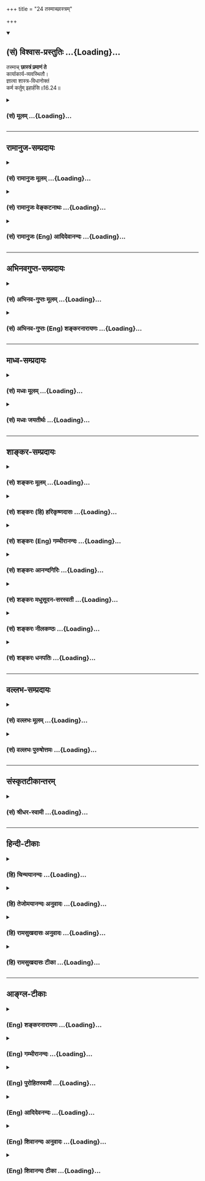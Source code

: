 +++
title = "24 तस्माच्छास्त्रम्"

+++
<div class="js_include" newlevelforh1="2" title="(सं) विश्वास-प्रस्तुतिः" unfilled url="/mahAbhAratam/shlokashaH/06-bhIShma-parva/03-bhagavad-gItA-parva/saMskRtam/vishvAsa-prastutiH/16_daivAsura-sampad-vib/24_tasmAchChAstram.md">
<details open><summary><h2>(सं) विश्वास-प्रस्तुतिः ...{Loading}...</h2></summary>

तस्माच् **छास्त्रं प्रमाणं ते**  
कार्याकार्य-व्यवस्थितौ।  
ज्ञात्वा शास्त्र-विधानोक्तं  
कर्म कर्तुम् इहार्हसि॥16.24॥
</details>
</div>
<div class="js_include collapsed" newlevelforh1="3" title="(सं) मूलम्" unfilled url="/mahAbhAratam/shlokashaH/06-bhIShma-parva/03-bhagavad-gItA-parva/saMskRtam/mUlam/16_daivAsura-sampad-vib/24_tasmAchChAstram.md">
<details><summary><h3>(सं) मूलम् ...{Loading}...</h3></summary>

तस्माच्छास्त्रं प्रमाणं ते कार्याकार्यव्यवस्थितौ।  
ज्ञात्वा शास्त्रविधानोक्तं कर्म कर्तुमिहार्हसि।।16.24।।
</details>
</div>


_________________
## रामानुज-सम्प्रदायः
<div class="js_include collapsed" newlevelforh1="3" title="(सं) रामानुजः मूलम्" unfilled url="/mahAbhAratam/shlokashaH/06-bhIShma-parva/03-bhagavad-gItA-parva/saMskRtam/rAmAnujaH/mUlam/16_daivAsura-sampad-vib/24_tasmAchChAstram.md">
<details><summary><h3>(सं) रामानुजः मूलम् ...{Loading}...</h3></summary>

।।16.24।। तस्मात् **कार्याकार्यव्यवस्थितौ** उपादेयानुपादेयव्यवस्थायां
**शास्त्रम्** एव तव **प्रमाणम्।** धर्मशास्त्रेतिहासपुराणाद्युपबृंहिता
वेदा यद् एव पुरुषोत्तमाख्यं परं तत्त्वं तत्प्रीणनरूपं
तत्प्राप्त्युपायभूतं च कर्म अवबोधयन्ति तत् **शास्त्रविधानोक्तं** तत्त्वं
**कर्म** च **ज्ञात्वा** यथावद् अन्यूनातिरिक्तं विज्ञाय **कर्तुं** त्वं
**अर्हसि** तद् एव उपादातुम् अर्हसि।

</details>
</div>
<div class="js_include collapsed" newlevelforh1="3" title="(सं) रामानुजः वेङ्कटनाथः" unfilled url="/mahAbhAratam/shlokashaH/06-bhIShma-parva/03-bhagavad-gItA-parva/saMskRtam/rAmAnujaH/venkaTanAthaH/16_daivAsura-sampad-vib/24_tasmAchChAstram.md">
<details><summary><h3>(सं) रामानुजः वेङ्कटनाथः ...{Loading}...</h3></summary>

  
  
।।16.24।। अध्यायोक्तं सर्वमेतदर्थमित्यभिप्रायेणानुशिष्यते --
तस्माच्छास्त्रमिति। अत्र
कार्याकार्यशब्दयोरुत्पाद्यानुत्पाद्यादिविषयत्वस्यासङ्गतिमभिप्रेत्याऽऽहउपादेयानुपादेयव्यवस्थायामिति।
अनुष्ठानविपर्ययस्य तत्त्वविपर्ययस्य च आसुरस्वभावे प्रदर्शितत्वादत्र च
तद्विपर्ययस्य विवक्षितत्वात् कार्याकार्यशब्दौ तत्त्वातत्त्वयोः
प्रदर्शनार्थावित्यभिप्रायेणोपादेयादिसाधारणशब्दः। उपादानमत्र यथाशास्त्रं
मनसा स्वीकरणं शास्त्रमेवेत्युक्तं;श्रुतिः स्मृतिः सदाचारः
\[या.स्मृ.1।7\] इत्यादिविरोधादित्यत्राऽऽह -- धर्मशास्त्रेति।
आदिशब्देनाचारग्रहणं;यजन्त्यविधिपूर्वकं \[9।23\]न तु मामभिजानन्ति
\[9।24\] इत्यादिव्यवच्छेदाय ज्ञात्त्वेत्यादिकमुच्यत इत्याहयदेवेति।
सर्वाणि हि शास्त्राणि साक्षाद्वा परम्परया वा परमपुरुषसमाराधनतयैव सर्वाणि
विदधति तत्र तत्त्वहितयोःवेदैश्च सर्वैरहमेव वेद्यः \[15।15\] इत्युक्तं
परतत्त्वं प्रागुक्तसमाख्यया
स्मारयतिपुरुषोत्तमाख्यमिति। तत्प्राप्त्युपायभूतं चेति सर्वेषां हि
फलसङ्गादित्यागेनानुष्ठितानां परब्रह्मप्राप्त्युपायत्वमेव स्वभाव इति
भावः। अत्रअवबोधयन्तीत्यनेनाज्ञातज्ञापनरूपविधानशब्दार्थो विवृतः।
अयथाशास्त्रं कर्मणां करणं च न कर्तव्यमित्यभिप्रायेणकर्तुमर्हसि
इत्युक्तम्। तस्मादप्यनुष्ठानतत्त्वाध्यवसायसाधारण्यमाहउपादातुमिति। अर्हसि
इत्येतदनुसारिमध्यमत्वमिति निर्देशः तस्य दैवीसम्पदभिजातस्य
योग्यत्वातिशयद्योतनाय। एतदुक्तं भवति -- सत्त्वोत्तरेण भवता
कुहकपुरुषकौशलातिशयपरिग्राहितमोहनशास्त्राभासप्रक्रियानुधावनेन
नित्यभगवदाज्ञारूपवेदाख्यशास्त्रसारभूताद्यथाधिकारं
कर्मयोगभक्तियोगरूपभगवदनन्यभजनपरमधर्मान्न प्रच्युतेन भवितव्यम् अपितु स एव
नित्यमुपादेयः -- इति। इहेति निर्देशः कर्माधिकारभूमिप्रदर्शनार्थः;
कर्मवश्यावस्थत्वज्ञापको वा।  
  
इति कवितार्किकसिंहस्य सर्वतन्त्रस्वतन्त्रस्य श्रीमद्वेङ्कटनाथस्य
वेदान्ताचार्यस्य कृतिषु भगवद्रामानुजविरचितश्रीमद्गीताभाष्यटीकायां
तात्पर्यचन्द्रिकायां षोडशोऽध्यायः।।16।। , ,

</details>
</div>
<div class="js_include collapsed" newlevelforh1="3" title="(सं) रामानुजः (Eng) आदिदेवानन्दः" unfilled url="/mahAbhAratam/shlokashaH/06-bhIShma-parva/03-bhagavad-gItA-parva/saMskRtam/rAmAnujaH/english/AdidevAnandaH/16_daivAsura-sampad-vib/24_tasmAchChAstram.md">
<details><summary><h3>(सं) रामानुजः (Eng) आदिदेवानन्दः ...{Loading}...</h3></summary>

16.24 Hence, the Sastra is to be the only authority for you in determining what should be done and what should not be done, viz., in deciding what ought to be accepted and what ought not be accepted. You should know, i.e., understand, neither more nor less than what constitutes the truth and the work enjoined in the injunctions of the Sastras which the Highest Reality called the Supreme Person revealed in the Vedas. The Vedic injunctions are supplemented by the Dharma-sastras,
the Itihasas and the Puranas. The acts enjoined by them are the means for reaching Him and for pleasing Him. You should perform them; you should accept them alone.

</details>
</div>


_________________
## अभिनवगुप्त-सम्प्रदायः
<div class="js_include collapsed" newlevelforh1="3" title="(सं) अभिनव-गुप्तः मूलम्" unfilled url="/mahAbhAratam/shlokashaH/06-bhIShma-parva/03-bhagavad-gItA-parva/saMskRtam/abhinava-guptaH/mUlam/16_daivAsura-sampad-vib/24_tasmAchChAstram.md">
<details><summary><h3>(सं) अभिनव-गुप्तः मूलम् ...{Loading}...</h3></summary>

।।16.23 -- 16.24।। न चैतत् पुरुषवचनमित्यनादरणीयम्; अपि तु
अनादिशास्त्रमत्र प्रमाणम् इत्युच्यते -- यः शास्त्रविधिमिति। तस्मादिति।
शास्त्रविधिं त्यजत स्वमनीषयैव कार्याकार्यविचारं कुर्वतः प्रत्युत
नरकपातः। तस्मात् आत्मबुद्ध्या +++(S;;N add शास्त्रमननुसृत्य after
आत्मबुद्ध्या)+++ कार्याकार्यव्यवस्थां मा कार्षीः इति तात्पर्यम् \[इति\]।  
  

</details>
</div>
<div class="js_include collapsed" newlevelforh1="3" title="(सं) अभिनव-गुप्तः (Eng) शङ्करनारायणः" unfilled url="/mahAbhAratam/shlokashaH/06-bhIShma-parva/03-bhagavad-gItA-parva/saMskRtam/abhinava-guptaH/english/shankaranArAyaNaH/16_daivAsura-sampad-vib/24_tasmAchChAstram.md">
<details><summary><h3>(सं) अभिनव-गुप्तः (Eng) शङ्करनारायणः ...{Loading}...</h3></summary>

16.23-24 Yah sastravidhim etc. Tasmat etc. On the other hand, a fall
into the hell is \[inevitable\] for a person who rejects the scriptural
injunctions and makes, using his own intellect, an analysis as to what
is to be done and what is not to be done. Therefore, don't make a
decision with your intellect about what is to be done and what is not to
be done.-This is what is intended to be conveyed here.

</details>
</div>


_________________
## माध्व-सम्प्रदायः
<div class="js_include collapsed" newlevelforh1="3" title="(सं) मध्वः मूलम्" unfilled url="/mahAbhAratam/shlokashaH/06-bhIShma-parva/03-bhagavad-gItA-parva/saMskRtam/madhvaH/mUlam/16_daivAsura-sampad-vib/24_tasmAchChAstram.md">
<details><summary><h3>(सं) मध्वः मूलम् ...{Loading}...</h3></summary>

।।16.24।। Sri Madhvacharya did not comment on this sloka.

</details>
</div>
<div class="js_include collapsed" newlevelforh1="3" title="(सं) मध्वः जयतीर्थः" unfilled url="/mahAbhAratam/shlokashaH/06-bhIShma-parva/03-bhagavad-gItA-parva/saMskRtam/madhvaH/jayatIrthaH/16_daivAsura-sampad-vib/24_tasmAchChAstram.md">
<details><summary><h3>(सं) मध्वः जयतीर्थः ...{Loading}...</h3></summary>

।।16.24।। Sri Jayatirtha did not comment on this sloka.

</details>
</div>


_________________
## शाङ्कर-सम्प्रदायः
<div class="js_include collapsed" newlevelforh1="3" title="(सं) शङ्करः मूलम्" unfilled url="/mahAbhAratam/shlokashaH/06-bhIShma-parva/03-bhagavad-gItA-parva/saMskRtam/shankaraH/mUlam/16_daivAsura-sampad-vib/24_tasmAchChAstram.md">
<details><summary><h3>(सं) शङ्करः मूलम् ...{Loading}...</h3></summary>

।।16.24।। --,**तस्मात् शास्त्रं प्रमाणं** ज्ञानसाधनं **ते** तव
**कार्याकार्यव्यवस्थितौ** कर्तव्याकर्तव्यव्यवस्थायाम्। अतः **ज्ञात्वा**
बुद्ध्वा **शास्त्रविधानोक्तं** विधिः विधानं शास्त्रेण विधानं
शास्त्रविधानम् कुर्यात्; न कुर्यात् इत्येवंलक्षणम्; तेन उक्तं
स्व**कर्म** यत् तत् **कर्तुम् इह** **अर्हसि;** इह इति
कर्माधिकारभूमिप्रदर्शनार्थम् इति।। इति श्रीमत्परमहंसपरिव्राजकाचार्यस्य
श्रीगोविन्दभगवत्पूज्यपादशिष्यस्य,श्रीमच्छंकरभगवतः कृतौ
श्रीमद्भगवद्गीताभाष्ये  
  
षोडशोऽध्यायः।।  
  

</details>
</div>
<div class="js_include collapsed" newlevelforh1="3" title="(सं) शङ्करः (हि) हरिकृष्णदासः" unfilled url="/mahAbhAratam/shlokashaH/06-bhIShma-parva/03-bhagavad-gItA-parva/saMskRtam/shankaraH/hindI/harikRShNadAsaH/16_daivAsura-sampad-vib/24_tasmAchChAstram.md">
<details><summary><h3>(सं) शङ्करः (हि) हरिकृष्णदासः ...{Loading}...</h3></summary>

।।16.24।। सुतरां कर्तव्य और अकर्तव्यकी व्यवस्थामें तेरे लिये शास्त्र ही
प्रमाण है; अर्थात् ज्ञान प्राप्त करनेका साधन है। अतः शास्त्रविधानसे कही
हुई बातको समझकर यानी आज्ञाका नाम विधान है। शास्त्रद्वारा जो ऐसी आज्ञा दी
जाय कि यह कार्य कर; यह मत कर वह शास्त्रविधान है; उससे बताये,हुए
स्वकर्मको जानकर तुझे इस कर्मक्षेत्रमें कार्य करना उचित है। इह शब्द जिस
भूमिमें कर्मोंका अधिकार है उसका लक्ष्य करवानेवाला है।

</details>
</div>
<div class="js_include collapsed" newlevelforh1="3" title="(सं) शङ्करः (Eng) गम्भीरानन्दः" unfilled url="/mahAbhAratam/shlokashaH/06-bhIShma-parva/03-bhagavad-gItA-parva/saMskRtam/shankaraH/english/gambhIrAnandaH/16_daivAsura-sampad-vib/24_tasmAchChAstram.md">
<details><summary><h3>(सं) शङ्करः (Eng) गम्भीरानन्दः ...{Loading}...</h3></summary>

16.24 Tasmat, therefore; sastram, the scripure; is te, your; pramanam,
authority, the means of knowledge; karya-akarya-vyavasthitau, as regards
the determination of what is to be done and what is not to be done.
Therefore, jnatva, after understanding; that which is your own karma,
duty; sastra-vidhana-uktam, as presented by scriptural
injunction-vidhana is the same as vidhi, precept, in the form, 'you
should do', 'you should not do'; as presented by that; arhasi, you
ought; kartum, to perform; it iha, here. 'Here' is used for pointing out
the sphere in which one is intitled to perform his duties.
F:gitadataR.K.GitaCHAPTER16.doc Page 1 of 1

</details>
</div>
<div class="js_include collapsed" newlevelforh1="3" title="(सं) शङ्करः आनन्दगिरिः" unfilled url="/mahAbhAratam/shlokashaH/06-bhIShma-parva/03-bhagavad-gItA-parva/saMskRtam/shankaraH/AnandagiriH/16_daivAsura-sampad-vib/24_tasmAchChAstram.md">
<details><summary><h3>(सं) शङ्करः आनन्दगिरिः ...{Loading}...</h3></summary>

।।16.24।। शास्त्रादृते कर्मणो निष्फलत्वे फलितमाह -- **तस्मादिति।**
कर्तव्याकर्तव्यौ धर्माधर्मौ तस्य शास्त्रस्य प्रमाणत्वेऽपि मम किं
कर्तव्यमित्याशङ्क्याह -- **अत इति।** स्वकर्म क्षत्रियस्य युद्धादि;
इतिशब्दोऽध्यायसमाप्त्यर्थः। तदनेनाध्यायेन
प्राग्भवीयकर्मवासनानुसारेणाभिव्यज्यमानसात्त्विकादिप्रकृतित्रयविभागेन
दैव्यासुरीतिसंपद्द्वयमादानहानाभ्यामुपदिश्य कामक्रोधलोभानपहाय
पुरुषार्थिना शास्त्रप्रवणेन तदुक्तकारिणा भवितव्यमिति निर्धारितम्। इति
श्रीमत्परमहंसपरिव्राजकाचार्यश्रीमच्छुद्धानन्दपूज्यपादशिष्यानन्दगिरिकृतौ
षोडशोऽध्यायः।।16।।  
  

</details>
</div>
<div class="js_include collapsed" newlevelforh1="3" title="(सं) शङ्करः मधुसूदन-सरस्वती" unfilled url="/mahAbhAratam/shlokashaH/06-bhIShma-parva/03-bhagavad-gItA-parva/saMskRtam/shankaraH/madhusUdana-sarasvatI/16_daivAsura-sampad-vib/24_tasmAchChAstram.md">
<details><summary><h3>(सं) शङ्करः मधुसूदन-सरस्वती ...{Loading}...</h3></summary>

।।16.24।। यस्मादेवं -- तस्मादिति। यस्माच्छास्त्रविमुखतया
कामाधीनप्रवृत्तिरैहिकपारत्रिकसर्वपुरुषार्थायोग्या तस्मात्ते तव
श्रेयोऽर्थिनः कार्याकार्यव्यवस्थितौ किं कार्यं किमकार्यमिति विषये
शास्त्रं वेदतदुपजीविस्मृतिपुराणादिकमेव बोधकं प्रमाणं नान्यत्
स्वोत्प्रेक्षाबुद्धवाक्यादीत्यभिप्रायः। एवंचेह कर्माधिकारभूमौ
शास्त्रविधानेन कुर्यान्न कुर्यादित्येवंप्रवर्तनानिवर्तनारूपेण
वैदिकलिङादिपदेनोक्तं कर्म विहितं प्रतिषिद्धं च ज्ञात्वा निषिद्धं वर्जयन्
विहितं क्षत्रियस्य युद्धादिकर्म त्वं कर्तुमर्हसि
सत्त्वशुद्धिपर्यन्तमित्यर्थः। तदेवमस्मिन्नध्याये सर्वस्या आसुर्याः संपदो
मूलभूतान्त्सर्वश्रेयःप्रापकान्त्सर्वश्रेयःप्रतिबन्धकान्महादोषान्कामक्रोधलोभानपहाय
श्रेयोर्थिना श्रद्दधानतया शास्त्रप्रवणेन तदुपदिष्टार्थानुष्ठानपरेण
भवितव्यमिति संपद्वयविभागप्रदर्शनमुखेन निर्धारितम्।

</details>
</div>
<div class="js_include collapsed" newlevelforh1="3" title="(सं) शङ्करः नीलकण्ठः" unfilled url="/mahAbhAratam/shlokashaH/06-bhIShma-parva/03-bhagavad-gItA-parva/saMskRtam/shankaraH/nIlakaNThaH/16_daivAsura-sampad-vib/24_tasmAchChAstram.md">
<details><summary><h3>(सं) शङ्करः नीलकण्ठः ...{Loading}...</h3></summary>

।।16.24।। यस्माच्छास्त्रातिगः शुद्ध्यादिकं त्रयं नाप्नोति तस्मात्ते तव
शुद्ध्यादिकामस्य शास्त्रमेव प्रमाणं किं कार्यं किं न कार्यमित्यस्यां
व्यवस्थायाम्। एवं ज्ञात्वा शास्त्रं इदं कर्तव्यमिदं न कर्तव्यमिति शासनं
वेदाज्ञारूपं; विधानं च तदुल्लङ्घने प्रतिसमाधानम्। अग्निहोत्राद्यकरणेऽयं
दोषस्तत्परिहारार्थमिदं कृच्छ्रादिकं प्रायश्चित्तम्। ब्रह्महत्यादिकरणेऽयं
दोषस्तत्परिहारार्थमिदमश्वमेधादि अन्यद्वा प्रायश्चित्तम्। शास्त्रं च
विधानं च ताभ्यामुक्तं कर्म इह मनुष्यलोके कर्तुमर्हसि। लोकान्तरे
कर्मस्वनधिकारं दर्शयितुमिहेत्युक्तम् तदेवं शास्त्रानुवर्तिन एव
चित्तशुद्ध्यादिकं नान्यस्येति सिद्धम्।

</details>
</div>
<div class="js_include collapsed" newlevelforh1="3" title="(सं) शङ्करः धनपतिः" unfilled url="/mahAbhAratam/shlokashaH/06-bhIShma-parva/03-bhagavad-gItA-parva/saMskRtam/shankaraH/dhanapatiH/16_daivAsura-sampad-vib/24_tasmAchChAstram.md">
<details><summary><h3>(सं) शङ्करः धनपतिः ...{Loading}...</h3></summary>

।।16.24।। यस्माच्छास्त्रविधिमुत्सृज्य कामकारतः प्रवृत्तानां
पुरुषार्थहानिरनर्थावाप्तिश्च तस्मात्ते दैवीं संपदमभिजातस्य तव
कार्याकार्यव्यवस्थितौ कर्तव्याकर्तव्यव्यवस्थायां शास्त्रं प्रमाणं
ज्ञानसाधनमतः शास्त्रेण विधानं कुर्यादित्येवंलक्षणं शास्त्रविधानं
तेनोक्तं स्वस्य क्षत्रियस्य यत्कर्म तदिह कर्माधिकारभूमौ कर्तुमर्हसि
योग्योऽसि। इदं कर्तव्यमिदं नेति शासनं वेदाज्ञारुपं शास्त्रं तदतिक्रमे
प्रायश्चित्तं विधानं शास्त्रं च विधानं च ताभ्यामुक्तमिति
तूक्तविधानपदार्थस्य शास्तेनेनेति व्युत्पत्त्या
शास्त्रपदार्थऽन्तर्भावमभिप्रेत्याचार्यैर्नोक्तं तदनेन षोडशाध्यायेन
संपद्वयं निरुपयता सर्वस्या आसुर्याः संपदो मूलभूतान् सर्वानर्थप्रापकान्
सर्वार्थप्रतिबन्धकान्महादोषान्कामादीन् त्रीन्परित्यज्य तत्परिवर्जनं
श्रेयआचरणकारणं शास्त्रविध्युल्लङ्घनं च विहाय श्रेयोऽर्थिना श्रद्दधानतया
शास्त्रोपदिष्टार्थानुष्ठानपरेण भवितव्यमिति दर्शयता आसुर्याः परिवर्जनेन
दैव्या उपादानेन च लभ्यमखण्डं मोक्षाख्यं ब्रह्म प्रकाशितम्। इति
श्रीमत्परमहंसपरिव्राजकाचार्यबालस्वामिश्रीपादशिष्यदत्तवंशावतंसरामकुमारसूनुधनपतिविदुषा
विरचितायां गीताभाष्योत्कर्षदीपिकायं षोडशोऽध्यायः।।16।।

</details>
</div>


_________________
## वल्लभ-सम्प्रदायः
<div class="js_include collapsed" newlevelforh1="3" title="(सं) वल्लभः मूलम्" unfilled url="/mahAbhAratam/shlokashaH/06-bhIShma-parva/03-bhagavad-gItA-parva/saMskRtam/vallabhaH/mUlam/16_daivAsura-sampad-vib/24_tasmAchChAstram.md">
<details><summary><h3>(सं) वल्लभः मूलम् ...{Loading}...</h3></summary>

।।16.24।। फलितमाह -- तस्माच्छास्त्रमिति। तस्मान्मयि दत्तचित्तः कर्म
युद्धाख्यं शास्त्रविधानोक्तं स्वधर्मं
कर्त्तुमर्हसि। स्वकर्मवृत्तिर्दैवस्य निवृत्तिर्नासुरोदयात्। इति
दैवासुरविभागोऽयं षोडश ईरितः।।।।

</details>
</div>
<div class="js_include collapsed" newlevelforh1="3" title="(सं) वल्लभः पुरुषोत्तमः" unfilled url="/mahAbhAratam/shlokashaH/06-bhIShma-parva/03-bhagavad-gItA-parva/saMskRtam/vallabhaH/puruShottamaH/16_daivAsura-sampad-vib/24_tasmAchChAstram.md">
<details><summary><h3>(सं) वल्लभः पुरुषोत्तमः ...{Loading}...</h3></summary>

  
  
।।16.24।। तस्मादिति। तस्मात् कारणात्ते तव दैव्यां सम्पदि जातस्य
कार्याकार्यव्यवस्थितौइदं कार्यम्; इदमकार्यम् एतयोर्व्यवस्थितौ
व्यवस्थायां शास्त्रं प्रमाणं; अतः शास्त्रं विधानोक्तं ज्ञात्वैतत्सङ्गेन
त्वं कर्म,कर्तुमिह प्रपञ्चे अर्हसि।  
  
दैवासुरीयसम्पत्तिविवेकेन तु षोडशे। सङ्गत्यागविभागेन बन्धमोक्षौ
विवेचितौ।।1।।

</details>
</div>


_________________
## संस्कृतटीकान्तरम्
<div class="js_include collapsed" newlevelforh1="3" title="(सं) श्रीधर-स्वामी" unfilled url="/mahAbhAratam/shlokashaH/06-bhIShma-parva/03-bhagavad-gItA-parva/saMskRtam/shrIdhara-svAmI/16_daivAsura-sampad-vib/24_tasmAchChAstram.md">
<details><summary><h3>(सं) श्रीधर-स्वामी ...{Loading}...</h3></summary>

।।16.24।। फलितमाह **-- तस्मादिति।** इदं कार्यमिदमकार्यमित्यस्यां
व्यवस्थायां ते तव शास्त्रं श्रुतिस्मृतिपुराणादिकमेव प्रमाणम्। अतः
शास्त्रविधानोक्तं कर्म ज्ञात्वा इह कर्माधिकारे वर्तमानो यथाऽधिकारं कर्म
कर्तुमर्हसि। ,तन्मूलत्वात्सत्त्वशुद्धिसम्यग्ज्ञानमुक्तीनामित्यर्थः।

</details>
</div>


_________________
## हिन्दी-टीकाः
<div class="js_include collapsed" newlevelforh1="3" title="(हि) चिन्मयानन्दः" unfilled url="/mahAbhAratam/shlokashaH/06-bhIShma-parva/03-bhagavad-gItA-parva/hindI/chinmayAnandaH/16_daivAsura-sampad-vib/24_tasmAchChAstram.md">
<details><summary><h3>(हि) चिन्मयानन्दः ...{Loading}...</h3></summary>

।।16.24।। पूर्व के तीन श्लोकों में दी गई युक्तियों का यह निष्कर्ष निकलता
है कि साधक को शास्त्र प्रमाण के अनुसार अपनी जीवन पद्धति अपनानी चाहिए।
कर्तव्य और अकर्तव्य का निश्चय शास्त्राध्ययन के द्वारा ही हो सकता है।
सत्य की प्राप्ति के मार्ग को निश्चित करने में प्रत्येक साधक अपनी ही
कल्पनाओं का आश्रय नहीं ले सकता । शास्त्रों की घोषणा उन ऋषियों ने की है;
जिन्होंने इस मार्ग के द्वारा पूर्णत्व का साक्षात्कार किया था। अत जब उन
ऋषियों ने हमें उस मार्ग का मानचित्र दिया है; तो हमारे लिए यही उचित है कि
विनयभाव से उसका अनुसरण कर स्वयं को कृतार्थ करें। ज्ञात्वा इसलिए आत्मदेव
की तीर्थयात्रा प्रारम्भ करने के पूर्व हमें इन शास्त्रों का
बुद्धिमत्तापूर्वक अध्ययन करना चाहिए। लक्ष्य; मार्ग; विघ्न और विघ्न के
निराकरण के उपायों का जानना किसी भी यात्रा के लिए अत्यावश्यक और लाभदायक
होता है। तुम्हें कर्म करना चाहिए अनेक लोग शास्त्र को जानते हैं;परन्तु ऐसे
अत्यन्त विरले लोग ही होते हैं; जिनमें शास्त्रोपदिष्ट जीवन जीने का साहस;
दृढ़ संकल्प और आत्मानुभूति के लक्ष्य की प्राप्ति होने तक धैर्य बना रहता
है। इसलिए; भगवान् श्रीकृष्ण का यह उपदेश है कि काम; क्रोध और लोभ का त्याग
कर मनुष्य को शास्त्रानुसार जीवन यापन करना चाहिए। यही कर्मयोग का जीवन
है। conclusion तत्सदिति श्रीमद्भगवद्गीतासूपनिषत्सु ब्रह्मविद्यायां
योगशास्त्रे  
  
श्रीकृष्णार्जुनसंवादे दैवासुरसंपद्विभागयोगो नाम षोढशोऽध्याय।।

</details>
</div>
<div class="js_include collapsed" newlevelforh1="3" title="(हि) तेजोमयानन्दः अनुवादः" unfilled url="/mahAbhAratam/shlokashaH/06-bhIShma-parva/03-bhagavad-gItA-parva/hindI/tejomayAnandaH/anuvAdaH/16_daivAsura-sampad-vib/24_tasmAchChAstram.md">
<details><summary><h3>(हि) तेजोमयानन्दः अनुवादः ...{Loading}...</h3></summary>

।।16.24।। इसलिए तुम्हारे लिए कर्तव्य और अकर्तव्य की व्यवस्था (निर्णय)
में शास्त्र ही प्रमाण है शास्त्रोक्त विधान को जानकर तुम्हें अपने कर्म
करने चाहिए।।

</details>
</div>
<div class="js_include collapsed" newlevelforh1="3" title="(हि) रामसुखदासः अनुवादः" unfilled url="/mahAbhAratam/shlokashaH/06-bhIShma-parva/03-bhagavad-gItA-parva/hindI/rAmasukhadAsaH/anuvAdaH/16_daivAsura-sampad-vib/24_tasmAchChAstram.md">
<details><summary><h3>(हि) रामसुखदासः अनुवादः ...{Loading}...</h3></summary>

।।16.24।। अतः तेरे लिये कर्तव्य-अकर्तव्यकी व्यवस्थामें शास्त्र ही प्रमाण
है -- ऐसा जानकर तू इस लोकमें शास्त्र-विधिसे नियत कर्तव्य कर्म करनेयोग्य
है।

</details>
</div>
<div class="js_include collapsed" newlevelforh1="3" title="(हि) रामसुखदासः टीका" unfilled url="/mahAbhAratam/shlokashaH/06-bhIShma-parva/03-bhagavad-gItA-parva/hindI/rAmasukhadAsaH/TIkA/16_daivAsura-sampad-vib/24_tasmAchChAstram.md">
<details><summary><h3>(हि) रामसुखदासः टीका ...{Loading}...</h3></summary>

।।16.24।।***व्याख्या --***  **तस्मात् शास्त्रं प्रमाणं ते
कार्याकार्यव्यवस्थितौ --** जिन मनुष्योंको अपने प्राणोंसे मोह होता है; वे
प्रवृत्ति और निवृत्ति अर्थात् कर्तव्य और अकर्तव्यको न जाननेसे विशेषरूपसे
आसुरीसम्पत्तिमें प्रवृत्त होते हैं। इसलिये तू कर्तव्य और अकर्तव्यका
निर्णय करनेके लिये शास्त्रको सामने रख। जिनकी महिमा शास्त्रोंने गायी है और
जिनका बर्ताव शास्त्रीय सिद्धान्तके अनुसार होता है; ऐसे संतमहापुरुषोंके
आचरणों और वचनोंके अनुसार चलना भी शास्त्रोंके अनुसार ही चलना है। कारण कि
उन महापुरुषोंने शास्त्रोको आदर दिया है; और शास्त्रोंके अनुसार चलनेसे ही
वे श्रेष्ठ पुरुष बने हैं। वास्तवमें देखा जाय तो जो महापुरुष
परमात्मतत्त्वको प्राप्त हुए हैं; उनके आचरणों; आदर्शों; भावों आदिसे ही
शास्त्र बनते हैं।**शास्त्रं प्रमाणम्** का तात्पर्य यह है कि लोकपरलोकका
आश्रय लेकर चलनेवाले मनुष्योंके लिये कर्तव्यअकर्तव्यकी व्यवस्थामें
शास्त्र ही प्रमाण है।  
  
**ज्ञात्वा शास्त्रविधानोक्तं कर्म कर्तुमिहार्हसि (टिप्पणी प₀ 831) --**
प्राणपोषणपरायण मनुष्य शास्त्रविधिको (कि किसमें प्रवृत्त होना है और किससे
निवृत होना है) नहीं जानते (गीता 16। 7) इसलिये उनको सिद्धि आदीकि प्राप्ति
नहीं होती। भगवान् अर्जुनसे कहते हैं कि तू तो दैवीसम्पत्तिको प्राप्त है
अतः तू शास्त्रविधिको जानकर कर्तव्यका पालन करनेयोग्य है।  
  
अर्जुन पहले अपनी धारणासे कहते थे कि युद्ध करनेसे मुझे पाप लगेगा; जबकि
भाग्यशाली श्रेष्ठ क्षत्रियोंके लिये अपनेआप प्राप्त हुआ युद्ध स्वर्गको
देनेवाला है (गीता 2। 32)। भगवान् कहते हैं कि भैया तू पापपुण्यका निर्णय
अपने मनमाने ढंगसे कर रहा है तुझे तो इस विषयमें शास्त्रको प्रमाण रखना
चाहिये। शास्त्रकी आज्ञा समझकर ही तुझे कर्तव्यकर्म करना चाहिये। इसका
तात्पर्य यह है कि युद्धरूप क्रिया बाँधनेवाली नहीं है; प्रत्युत स्वार्थ
और अभिमान रखकर की हुई शास्त्रीय क्रिया (यज्ञ; दान आदि) ही बाँधनेवाली
होती है और मनमाने ढंगसे (शास्त्रविपरीत) की हुई क्रिया तो पतन करनेवाली
होती है।  
  
स्वतः प्राप्त युद्धरूप क्रिया क्रूर और हिंसारूप दीखती हुई भी पापजनक नहीं
होती (गीता 18। 47)। तात्पर्य है कि स्वभावनियत कर्म करता हुआ सर्वथा
स्वार्थरहित मनुष्य पापको प्राप्त नहीं होता अर्थात् ब्राह्मण; क्षत्रिय;
वैश्य और शूद्र -- इनके स्वभावके अनुसार शास्त्रोंने जो आज्ञा दी है; उसके
अनुसार कर्म करनेसे मनुष्यको पाप नहीं लगता। पाप लगता है -- स्वार्थसे;
अभिमानसे और दूसरोंका अनिष्ट सोचनेसे। मनुष्यजन्मकी सार्थकता यही है कि वह
शरीरप्राणोंके मोहमें न फँसकर केवल परमात्मप्राप्तिके उद्देश्यसे
शास्त्रविहित कर्मोंको करे।  
  
**इस प्रकार ; तत्; सत् -- इन भगवन्नामोंके उच्चारणपूर्वक ब्रह्मविद्या और
योगशास्त्रमय श्रीमद्भगवद्गीतोपनिषद्रूप श्रीकृष्णार्जुनसंवादमें
दैवासुरसम्पद्विभागयोग नामक सोलहवाँ अध्याय पूर्ण हुआ।।16।।  
  
**

</details>
</div>


_________________
## आङ्ग्ल-टीकाः
<div class="js_include collapsed" newlevelforh1="3" title="(Eng) शङ्करनारायणः" unfilled url="/mahAbhAratam/shlokashaH/06-bhIShma-parva/03-bhagavad-gItA-parva/english/shankaranArAyaNaH/16_daivAsura-sampad-vib/24_tasmAchChAstram.md">
<details><summary><h3>(Eng) शङ्करनारायणः ...{Loading}...</h3></summary>

16.24. Therefore, by considering the scripture as your authority in determining as to what is to be done and what is not to be done, you should perform action, laid down by the regulations of the scriptures.

</details>
</div>
<div class="js_include collapsed" newlevelforh1="3" title="(Eng) गम्भीरानन्दः" unfilled url="/mahAbhAratam/shlokashaH/06-bhIShma-parva/03-bhagavad-gItA-parva/english/gambhIrAnandaH/16_daivAsura-sampad-vib/24_tasmAchChAstram.md">
<details><summary><h3>(Eng) गम्भीरानन्दः ...{Loading}...</h3></summary>

16.24 Therefore, the scripture is your authority as regards the determination of what is to be done and what is not to be done. After understanding (your) duty as presented by scriptural injunction, you ought to perform (your duty) here.

</details>
</div>
<div class="js_include collapsed" newlevelforh1="3" title="(Eng) पुरोहितस्वामी" unfilled url="/mahAbhAratam/shlokashaH/06-bhIShma-parva/03-bhagavad-gItA-parva/english/purohitasvAmI/16_daivAsura-sampad-vib/24_tasmAchChAstram.md">
<details><summary><h3>(Eng) पुरोहितस्वामी ...{Loading}...</h3></summary>

16.24 Therefore whenever there is doubt whether thou shouldst do a thing or not, let the scriptures guide thy conduct. In the light of the scriptures shouldst thou labour the whole of thy life."

</details>
</div>
<div class="js_include collapsed" newlevelforh1="3" title="(Eng) आदिदेवनन्दः" unfilled url="/mahAbhAratam/shlokashaH/06-bhIShma-parva/03-bhagavad-gItA-parva/english/AdidevanandaH/16_daivAsura-sampad-vib/24_tasmAchChAstram.md">
<details><summary><h3>(Eng) आदिदेवनन्दः ...{Loading}...</h3></summary>

16.24 Therefore, let the Sastra be your authority for determining what should be done and what should not be done. Knowing what is enjoined in the injunctions of the Sastra, you should perform work here.

</details>
</div>
<div class="js_include collapsed" newlevelforh1="3" title="(Eng) शिवानन्दः अनुवादः" unfilled url="/mahAbhAratam/shlokashaH/06-bhIShma-parva/03-bhagavad-gItA-parva/english/shivAnandaH/anuvAdaH/16_daivAsura-sampad-vib/24_tasmAchChAstram.md">
<details><summary><h3>(Eng) शिवानन्दः अनुवादः ...{Loading}...</h3></summary>

16.24 Therefore, let the scripture be thy authority in determining what ought to be done and what ought not to be done. Having known what is said in the ordinance of the scriptures, thou shouldst act here in this world.

</details>
</div>
<div class="js_include collapsed" newlevelforh1="3" title="(Eng) शिवानन्दः टीका" unfilled url="/mahAbhAratam/shlokashaH/06-bhIShma-parva/03-bhagavad-gItA-parva/english/shivAnandaH/TIkA/16_daivAsura-sampad-vib/24_tasmAchChAstram.md">
<details><summary><h3>(Eng) शिवानन्दः टीका ...{Loading}...</h3></summary>

16.24 तस्मात् therefore; शास्त्रम् scripture; प्रमाणम् (be) authority;
ते they; कार्याकार्यव्यवस्थितौ in determining what ought to be done and what ought not to be done; ज्ञात्वा having known; शास्त्रविधानोक्तम्
what is said in the ordinance of the scriptures; कर्म action; कर्तुम् to do; इह here (in this world); अर्हसि shouldst.Commentary He who desires the welfare of the Self should not disregard the ;nds of the scriptures.
A man who is anxious to obtain eternal bliss should respect the Vedas and the Smritis which lay down the code of right conduct. He should readily renounce whatever the scriptures teach him to abandon and accept whatever he is directed to accept.He who is thus entirely devoted to the Vedas cannot meet with misfortune; grief or delusion. No mother is more kind than the scriptures for they restrain us from doing evil and bestow on us the greatest good (liberation or Moksha). Therefore treat the scriptures with great respect. Renounce all that the scriptures prohibit. Whatever is worthy of being done; that thou shouldst do thoroughly with all thy heart and all thy strength.Thus in the Upanishads of the glorious Bhagavad Gita; the science of the Eternal;
the scripture of Yoga; the dialogue between Sri Krishna and Arjuna; ends the sixteenth discourse entitledThe Yoga of the Division Between  
  
The Divine and the Demoniacal. ,

</details>
</div>

